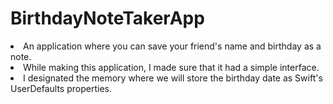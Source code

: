 # BirthdayNoteTakerApp

<li>An application where you can save your friend's name and birthday as a note.</li>
<li>While making this application, I made sure that it had a simple interface.</li>
<li> I designated the memory where we will store the birthday date as Swift's UserDefaults properties.</li>
